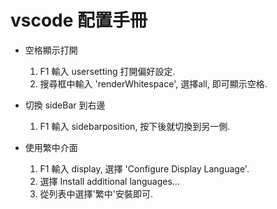 # vscode 配置手冊
- 空格顯示打開
    1. F1 輸入 usersetting 打開偏好設定.
    1. 搜尋框中輸入 'renderWhitespace', 選擇all, 即可顯示空格.

- 切換 sideBar 到右邊
    1. F1 輸入 sidebarposition, 按下後就切換到另一側.

- 使用繁中介面
    1. F1 輸入 display, 選擇 'Configure Display Language'.
    1. 選擇  Install additional languages...
    1. 從列表中選擇'繁中'安裝即可.